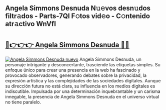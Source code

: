 ## Angela Simmons Desnuda N𝚞𝚎vos desn𝚞dos filtr𝚊dos - Parts-7QI F𝚘tos vid𝚎o - C𝚘ntenido atr𝚊ctivo WnVfI

# <h2><a href="http://mb7ytc.tromn.icu/?c=Angela+Simmons+Desnuda">🔗👉👉👉 Angela Simmons Desnuda 🔗🔗</a></h2>

[![Angela Simmons Desnuda nuevo](https://i.imgur.com/pEAQMta.gif)](http://mb7ytc.tromn.icu/?c=Angela+Simmons+Desnuda)
Angela Simmons Desnuda, un personaje intrigante y desconcertante, trasciende las etiquetas simples. Su enfoque único para crear una presencia en la web ha fascinado y provocado observadores, generando debates sobre la privacidad, la expresión artística y las complejidades de las sociedades digitales. Aunque su dirección futura no está clara, su influencia en los medios digitales es indiscutible. Impulsada por una determinación inquebrantable y un carisma innegable, la presencia de Angela Simmons Desnuda en el universo virtual no tiene paralelo.
